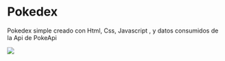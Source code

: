 # Pokedex
Pokedex simple creado con Html, Css, Javascript ,  y datos consumidos de la Api de PokeApi


 [<img src="https://i.ibb.co/TbLWSj1/muestra.png"  >]()
